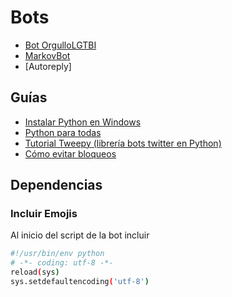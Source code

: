 # Bots

  - [Bot OrgulloLGTBI](https://github.com/gini10/akelarreciberfeminista/blob/master/bots/Bot_OrgulloLGTBI)
  - [MarkovBot](https://github.com/gini10/akelarreciberfeminista/blob/master/bots/MarkovBotCode)
  - [Autoreply]
  
 ## Guías

- [Instalar Python en Windows](https://github.com/gini10/akelarreciberfeminista/blob/master/bots/Instalar_Python_Windows)
- [Python para todas](https://github.com/gini10/akelarreciberfeminista/blob/master/bots/Python%20para%20todos.pdf)
- [Tutorial Tweepy (librería bots twitter en Python)](https://github.com/gini10/akelarreciberfeminista/blob/master/bots/Tutorial_Tweepy.md)
- [Cómo evitar bloqueos](https://github.com/gini10/akelarreciberfeminista/blob/master/bots/evitar_bloqueos_bots_y_lecciones_aprendidas.md)

## Dependencias

### Incluir Emojis

Al inicio del script de la bot incluir
```sh
#!/usr/bin/env python
# -*- coding: utf-8 -*- 
reload(sys)
sys.setdefaultencoding('utf-8')
```


  
